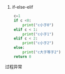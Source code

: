1. if-else-elif
``` python
    c=1
    if c <0:
        print("c小于0")
    elif c < 1:
        print("c小于1")
    elif c < 2:
        print("c小于2")
    else:
        print("c大于等于2")
    return 0
```
过程异常
